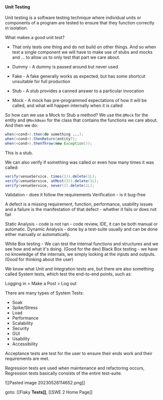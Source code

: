 #### Unit Testing
Unit testing is a software testing technique where individual units or components of a program are tested to ensure that they function correctly in isolation.

What makes a good unit test?
- That only tests one thing and do not build on other things.
And so when test a single component we will have to make use of stubs and mocks and ... to allow us to only test that part we care about.


- Dummy - A dummy is passed around but never used 
- Fake - A fake generally works as expected, but has some shortcut unsuitable for full production 
- Stub - A stub provides a canned answer to a particular invocation 
- Mock - A mock has pre-programmed expectations of how it will be called, and what will happen internally when it is called

So how can we use a Mock to Stub a method?
We use the `@Mock` for the entity and `@MockBean` for the class that contains the functions we care about. And then we do:
```java
when(<cond>).then(do something ...);
when(<cond>).thenReturn(entity?);
when(<cond>).thenThrow(new Exception());
```
This is a stub.


We can also verify if something was called or even how many times it was called:
```java
verify(venueService, times(1)).delete(1L);
verify(venueService, atMost(3)).delete(1L);
verify(venueService, never()).delete(1L);
```


Validation - does it follow the requirements
Verification - is it bug-free

A defect is a missing requirement, function, performance, usability issues and a failure is the manifestation of that defect - whether it fails or does not fail

Static Analysis - code is not ran - code review, IDE, it can be both manual or automatic.
Dynamic Analysis - done by a test-suite usually and can be done either manually or automatically.

White Box testing - We can test the internal functions and structures and we see how and what it's doing. (Good for the dev)
Black Box testing - we have no knowledge of the internals, we simply looking at the inputs and outputs. (Good for thinking about the user)

We know what Unit and Integration tests are, but there are also something called System tests, which test the end-to-end points, such as:

Logging in > Make a Post > Log out

There are many types of System Tests:
- Soak
- Spike/Stress
- Load
- Performance
- Scalability
- Security
- GUI
- Usability
- Accessibility

Acceptance tests are test for the user to ensure their ends work and their requirements are met.

Regression tests are used when maintenance and refactoring occurs, Regression tests basically consists of the entire test-suite.

![[Pasted image 20230528114652.png]]


goto: [[Flaky **Tests]]**, [[SWE 2 Home Page]]